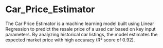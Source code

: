 # Car_Price_Estimator
The Car Price Estimator is a machine learning model built using Linear Regression to predict the resale price of a used car based on key input parameters. By analyzing historical car listings, the model estimates the expected market price with high accuracy (R² score of 0.92).
